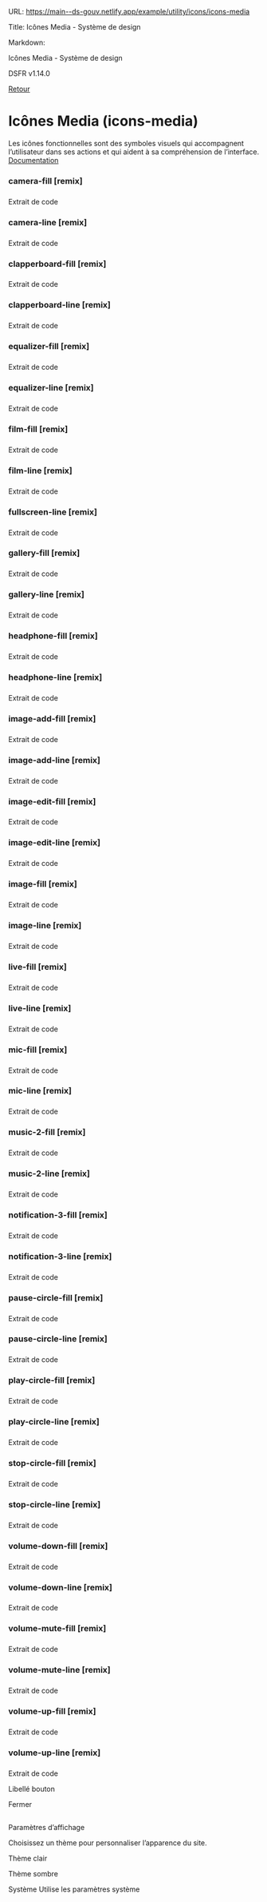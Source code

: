 URL:
https://main--ds-gouv.netlify.app/example/utility/icons/icons-media

Title:
Icônes Media - Système de design

Markdown:


Icônes Media - Système de design


DSFR v1.14.0


[Retour](../)


# Icônes Media (icons-media)


Les icônes fonctionnelles sont des symboles visuels qui accompagnent l’utilisateur dans ses actions et qui aident à sa compréhension de l’interface.
[Documentation](https://www.systeme-de-design.gouv.fr/elements-d-interface/fondamentaux-techniques/icones)


### camera-fill [remix]


###
Extrait de code


<span class="fr-icon-camera-fill" aria-hidden="true"></span>


### camera-line [remix]


###
Extrait de code


<span class="fr-icon-camera-line" aria-hidden="true"></span>


### clapperboard-fill [remix]


###
Extrait de code


<span class="fr-icon-clapperboard-fill" aria-hidden="true"></span>


### clapperboard-line [remix]


###
Extrait de code


<span class="fr-icon-clapperboard-line" aria-hidden="true"></span>


### equalizer-fill [remix]


###
Extrait de code


<span class="fr-icon-equalizer-fill" aria-hidden="true"></span>


### equalizer-line [remix]


###
Extrait de code


<span class="fr-icon-equalizer-line" aria-hidden="true"></span>


### film-fill [remix]


###
Extrait de code


<span class="fr-icon-film-fill" aria-hidden="true"></span>


### film-line [remix]


###
Extrait de code


<span class="fr-icon-film-line" aria-hidden="true"></span>


### fullscreen-line [remix]


###
Extrait de code


<span class="fr-icon-fullscreen-line" aria-hidden="true"></span>


### gallery-fill [remix]


###
Extrait de code


<span class="fr-icon-gallery-fill" aria-hidden="true"></span>


### gallery-line [remix]


###
Extrait de code


<span class="fr-icon-gallery-line" aria-hidden="true"></span>


### headphone-fill [remix]


###
Extrait de code


<span class="fr-icon-headphone-fill" aria-hidden="true"></span>


### headphone-line [remix]


###
Extrait de code


<span class="fr-icon-headphone-line" aria-hidden="true"></span>


### image-add-fill [remix]


###
Extrait de code


<span class="fr-icon-image-add-fill" aria-hidden="true"></span>


### image-add-line [remix]


###
Extrait de code


<span class="fr-icon-image-add-line" aria-hidden="true"></span>


### image-edit-fill [remix]


###
Extrait de code


<span class="fr-icon-image-edit-fill" aria-hidden="true"></span>


### image-edit-line [remix]


###
Extrait de code


<span class="fr-icon-image-edit-line" aria-hidden="true"></span>


### image-fill [remix]


###
Extrait de code


<span class="fr-icon-image-fill" aria-hidden="true"></span>


### image-line [remix]


###
Extrait de code


<span class="fr-icon-image-line" aria-hidden="true"></span>


### live-fill [remix]


###
Extrait de code


<span class="fr-icon-live-fill" aria-hidden="true"></span>


### live-line [remix]


###
Extrait de code


<span class="fr-icon-live-line" aria-hidden="true"></span>


### mic-fill [remix]


###
Extrait de code


<span class="fr-icon-mic-fill" aria-hidden="true"></span>


### mic-line [remix]


###
Extrait de code


<span class="fr-icon-mic-line" aria-hidden="true"></span>


### music-2-fill [remix]


###
Extrait de code


<span class="fr-icon-music-2-fill" aria-hidden="true"></span>


### music-2-line [remix]


###
Extrait de code


<span class="fr-icon-music-2-line" aria-hidden="true"></span>


### notification-3-fill [remix]


###
Extrait de code


<span class="fr-icon-notification-3-fill" aria-hidden="true"></span>


### notification-3-line [remix]


###
Extrait de code


<span class="fr-icon-notification-3-line" aria-hidden="true"></span>


### pause-circle-fill [remix]


###
Extrait de code


<span class="fr-icon-pause-circle-fill" aria-hidden="true"></span>


### pause-circle-line [remix]


###
Extrait de code


<span class="fr-icon-pause-circle-line" aria-hidden="true"></span>


### play-circle-fill [remix]


###
Extrait de code


<span class="fr-icon-play-circle-fill" aria-hidden="true"></span>


### play-circle-line [remix]


###
Extrait de code


<span class="fr-icon-play-circle-line" aria-hidden="true"></span>


### stop-circle-fill [remix]


###
Extrait de code


<span class="fr-icon-stop-circle-fill" aria-hidden="true"></span>


### stop-circle-line [remix]


###
Extrait de code


<span class="fr-icon-stop-circle-line" aria-hidden="true"></span>


### volume-down-fill [remix]


###
Extrait de code


<span class="fr-icon-volume-down-fill" aria-hidden="true"></span>


### volume-down-line [remix]


###
Extrait de code


<span class="fr-icon-volume-down-line" aria-hidden="true"></span>


### volume-mute-fill [remix]


###
Extrait de code


<span class="fr-icon-volume-mute-fill" aria-hidden="true"></span>


### volume-mute-line [remix]


###
Extrait de code


<span class="fr-icon-volume-mute-line" aria-hidden="true"></span>


### volume-up-fill [remix]


###
Extrait de code


<span class="fr-icon-volume-up-fill" aria-hidden="true"></span>


### volume-up-line [remix]


###
Extrait de code


<span class="fr-icon-volume-up-line" aria-hidden="true"></span>


Libellé bouton


Fermer


##
Paramètres d’affichage


Choisissez un thème pour personnaliser l’apparence du site.


Thème clair


Thème sombre


Système
Utilise les paramètres système